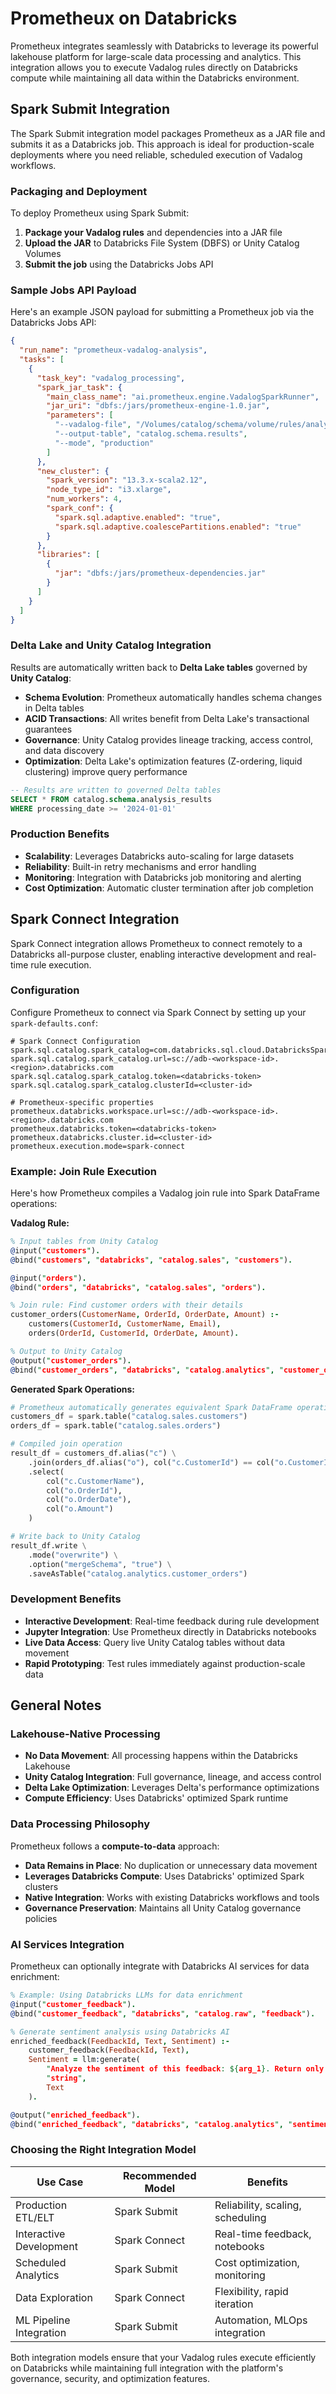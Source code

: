 # Prometheux on Databricks

Prometheux integrates seamlessly with Databricks to leverage its powerful lakehouse platform for large-scale data processing and analytics. This integration allows you to execute Vadalog rules directly on Databricks compute while maintaining all data within the Databricks environment.

## Spark Submit Integration

The Spark Submit integration model packages Prometheux as a JAR file and submits it as a Databricks job. This approach is ideal for production-scale deployments where you need reliable, scheduled execution of Vadalog workflows.

### Packaging and Deployment

To deploy Prometheux using Spark Submit:

1. **Package your Vadalog rules** and dependencies into a JAR file
2. **Upload the JAR** to Databricks File System (DBFS) or Unity Catalog Volumes
3. **Submit the job** using the Databricks Jobs API

### Sample Jobs API Payload

Here's an example JSON payload for submitting a Prometheux job via the Databricks Jobs API:

```json
{
  "run_name": "prometheux-vadalog-analysis",
  "tasks": [
    {
      "task_key": "vadalog_processing",
      "spark_jar_task": {
        "main_class_name": "ai.prometheux.engine.VadalogSparkRunner",
        "jar_uri": "dbfs:/jars/prometheux-engine-1.0.jar",
        "parameters": [
          "--vadalog-file", "/Volumes/catalog/schema/volume/rules/analysis.vada",
          "--output-table", "catalog.schema.results",
          "--mode", "production"
        ]
      },
      "new_cluster": {
        "spark_version": "13.3.x-scala2.12",
        "node_type_id": "i3.xlarge",
        "num_workers": 4,
        "spark_conf": {
          "spark.sql.adaptive.enabled": "true",
          "spark.sql.adaptive.coalescePartitions.enabled": "true"
        }
      },
      "libraries": [
        {
          "jar": "dbfs:/jars/prometheux-dependencies.jar"
        }
      ]
    }
  ]
}
```

### Delta Lake and Unity Catalog Integration

Results are automatically written back to **Delta Lake tables** governed by **Unity Catalog**:

- **Schema Evolution**: Prometheux automatically handles schema changes in Delta tables
- **ACID Transactions**: All writes benefit from Delta Lake's transactional guarantees  
- **Governance**: Unity Catalog provides lineage tracking, access control, and data discovery
- **Optimization**: Delta Lake's optimization features (Z-ordering, liquid clustering) improve query performance

```sql
-- Results are written to governed Delta tables
SELECT * FROM catalog.schema.analysis_results 
WHERE processing_date >= '2024-01-01'
```

### Production Benefits

- **Scalability**: Leverages Databricks auto-scaling for large datasets
- **Reliability**: Built-in retry mechanisms and error handling
- **Monitoring**: Integration with Databricks job monitoring and alerting
- **Cost Optimization**: Automatic cluster termination after job completion

## Spark Connect Integration

Spark Connect integration allows Prometheux to connect remotely to a Databricks all-purpose cluster, enabling interactive development and real-time rule execution.

### Configuration

Configure Prometheux to connect via Spark Connect by setting up your `spark-defaults.conf`:

```properties
# Spark Connect Configuration
spark.sql.catalog.spark_catalog=com.databricks.sql.cloud.DatabricksSparkSessionCatalog
spark.sql.catalog.spark_catalog.url=sc://adb-<workspace-id>.<region>.databricks.com
spark.sql.catalog.spark_catalog.token=<databricks-token>
spark.sql.catalog.spark_catalog.clusterId=<cluster-id>

# Prometheux-specific properties
prometheux.databricks.workspace.url=sc://adb-<workspace-id>.<region>.databricks.com
prometheux.databricks.token=<databricks-token>
prometheux.databricks.cluster.id=<cluster-id>
prometheux.execution.mode=spark-connect
```

### Example: Join Rule Execution

Here's how Prometheux compiles a Vadalog join rule into Spark DataFrame operations:

**Vadalog Rule:**
```prolog
% Input tables from Unity Catalog
@input("customers").
@bind("customers", "databricks", "catalog.sales", "customers").

@input("orders").  
@bind("orders", "databricks", "catalog.sales", "orders").

% Join rule: Find customer orders with their details
customer_orders(CustomerName, OrderId, OrderDate, Amount) :- 
    customers(CustomerId, CustomerName, Email),
    orders(OrderId, CustomerId, OrderDate, Amount).

% Output to Unity Catalog
@output("customer_orders").
@bind("customer_orders", "databricks", "catalog.analytics", "customer_orders").
```

**Generated Spark Operations:**
```python
# Prometheux automatically generates equivalent Spark DataFrame operations
customers_df = spark.table("catalog.sales.customers")
orders_df = spark.table("catalog.sales.orders")

# Compiled join operation
result_df = customers_df.alias("c") \
    .join(orders_df.alias("o"), col("c.CustomerId") == col("o.CustomerId")) \
    .select(
        col("c.CustomerName"),
        col("o.OrderId"), 
        col("o.OrderDate"),
        col("o.Amount")
    )

# Write back to Unity Catalog
result_df.write \
    .mode("overwrite") \
    .option("mergeSchema", "true") \
    .saveAsTable("catalog.analytics.customer_orders")
```

### Development Benefits

- **Interactive Development**: Real-time feedback during rule development
- **Jupyter Integration**: Use Prometheux directly in Databricks notebooks
- **Live Data Access**: Query live Unity Catalog tables without data movement
- **Rapid Prototyping**: Test rules immediately against production-scale data

## General Notes

### Lakehouse-Native Processing

- **No Data Movement**: All processing happens within the Databricks Lakehouse
- **Unity Catalog Integration**: Full governance, lineage, and access control
- **Delta Lake Optimization**: Leverages Delta's performance optimizations
- **Compute Efficiency**: Uses Databricks' optimized Spark runtime

### Data Processing Philosophy

Prometheux follows a **compute-to-data** approach:

- **Data Remains in Place**: No duplication or unnecessary data movement
- **Leverages Databricks Compute**: Uses Databricks' optimized Spark clusters
- **Native Integration**: Works with existing Databricks workflows and tools
- **Governance Preservation**: Maintains all Unity Catalog governance policies

### AI Services Integration

Prometheux can optionally integrate with Databricks AI services for data enrichment:

```prolog
% Example: Using Databricks LLMs for data enrichment
@input("customer_feedback").
@bind("customer_feedback", "databricks", "catalog.raw", "feedback").

% Generate sentiment analysis using Databricks AI
enriched_feedback(FeedbackId, Text, Sentiment) :-
    customer_feedback(FeedbackId, Text),
    Sentiment = llm:generate(
        "Analyze the sentiment of this feedback: ${arg_1}. Return only: positive, negative, or neutral",
        "string",
        Text
    ).

@output("enriched_feedback").
@bind("enriched_feedback", "databricks", "catalog.analytics", "sentiment_analysis").
```

### Choosing the Right Integration Model

| Use Case | Recommended Model | Benefits |
|----------|-------------------|----------|
| Production ETL/ELT | Spark Submit | Reliability, scaling, scheduling |
| Interactive Development | Spark Connect | Real-time feedback, notebooks |
| Scheduled Analytics | Spark Submit | Cost optimization, monitoring |
| Data Exploration | Spark Connect | Flexibility, rapid iteration |
| ML Pipeline Integration | Spark Submit | Automation, MLOps integration |

Both integration models ensure that your Vadalog rules execute efficiently on Databricks while maintaining full integration with the platform's governance, security, and optimization features. 